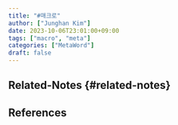 ```yaml
---
title: "#매크로"
author: ["Junghan Kim"]
date: 2023-10-06T23:01:00+09:00
tags: ["macro", "meta"]
categories: ["MetaWord"]
draft: false
---
```


## Related-Notes {#related-notes}

## References

<style>.csl-entry{text-indent: -1.5em; margin-left: 1.5em;}</style><div class="csl-bib-body">
</div>
